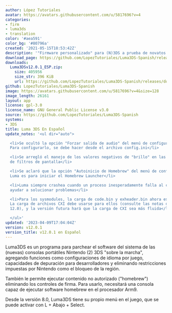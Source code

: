 ```yaml
---
author: López Tutoriales
avatar: https://avatars.githubusercontent.com/u/5817696?v=4
categories:
- firm
- luma3ds
- translation
color: '#aea591'
color_bg: '#80796a'
created: '2021-05-15T18:53:42Z'
description: '"Firmware personalizado" para (N)3DS a prueba de novatos'
download_page: https://github.com/LopezTutoriales/Luma3DS-Spanish/releases
downloads:
  Luma3DSv12.0.1_ESP.zip:
    size: 405956
    size_str: 396 KiB
    url: https://github.com/LopezTutoriales/Luma3DS-Spanish/releases/download/v12.0.1/Luma3DSv12.0.1_ESP.zip
github: LopezTutoriales/Luma3DS-Spanish
image: https://avatars.githubusercontent.com/u/5817696?v=4&size=128
image_length: 26161
layout: app
license: gpl-3.0
license_name: GNU General Public License v3.0
source: https://github.com/LopezTutoriales/Luma3DS-Spanish
systems:
- 3DS
title: Luma 3DS En Español
update_notes: '<ul dir="auto">

  <li>Se ocultó la opción "Forzar salida de audio" del menú de configuración de Luma.
  Para configurarlo, se debe hacer desde el archivo config.ini</li>

  <li>Se arregló el manejo de los valores negativos de "brillo" en las opciones avanzadas
  de filtros de pantalla</li>

  <li>Se aclaró que la opción "Autoinicio de Homebrew" del menú de configuración de
  Luma es para iniciar el Homebrew Launcher</li>

  <li>Luma siempre crashea cuando un proceso inesperadamente falla al cargar, para
  ayudar a solucionar problemas</li>

  <li>Para los sysmodules, la carga de code.bin y exheader.bin ahora está obsoleta.
  La carga de archivos CXI debe usarse para ellos (consulte las notas de la versión
  12.0), y la versión futura hará que la carga de CXI sea más fluida</li>

  </ul>'
updated: '2023-04-09T17:04:04Z'
version: v12.0.1
version_title: v12.0.1 en Español
---
```

Luma3DS es un programa para parchear el software del sistema de las (nuevas) consolas portátiles Nintendo (2) 3DS "sobre la marcha", agregando funciones como configuraciones de idioma por juego, capacidades de depuración para desarrolladores y eliminando restricciones impuestas por Nintendo como el bloqueo de la región.

También le permite ejecutar contenido no autorizado ("homebrew") eliminando los controles de firma. Para usarlo, necesitará una consola capaz de ejecutar software homebrew en el procesador Arm9.

Desde la versión 8.0, Luma3DS tiene su propio menú en el juego, que se puede activar con L + Abajo + Select.